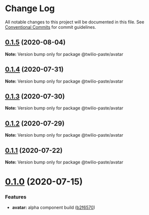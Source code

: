 # Change Log

All notable changes to this project will be documented in this file.
See [Conventional Commits](https://conventionalcommits.org) for commit guidelines.

## [0.1.5](https://github.com/twilio-labs/paste/compare/@twilio-paste/avatar@0.1.4...@twilio-paste/avatar@0.1.5) (2020-08-04)

**Note:** Version bump only for package @twilio-paste/avatar





## [0.1.4](https://github.com/twilio-labs/paste/compare/@twilio-paste/avatar@0.1.3...@twilio-paste/avatar@0.1.4) (2020-07-31)

**Note:** Version bump only for package @twilio-paste/avatar





## [0.1.3](https://github.com/twilio-labs/paste/compare/@twilio-paste/avatar@0.1.2...@twilio-paste/avatar@0.1.3) (2020-07-30)

**Note:** Version bump only for package @twilio-paste/avatar





## [0.1.2](https://github.com/twilio-labs/paste/compare/@twilio-paste/avatar@0.1.1...@twilio-paste/avatar@0.1.2) (2020-07-29)

**Note:** Version bump only for package @twilio-paste/avatar





## [0.1.1](https://github.com/twilio-labs/paste/compare/@twilio-paste/avatar@0.1.0...@twilio-paste/avatar@0.1.1) (2020-07-22)

**Note:** Version bump only for package @twilio-paste/avatar





# [0.1.0](https://github.com/twilio-labs/paste/compare/@twilio-paste/avatar@0.0.2...@twilio-paste/avatar@0.1.0) (2020-07-15)


### Features

* **avatar:** alpha component build ([b2f6570](https://github.com/twilio-labs/paste/commit/b2f6570057f4f177f4a82a5d42bfaae84ca5c300))
